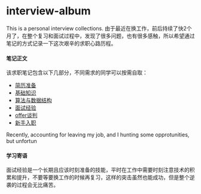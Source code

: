 # interview-album
This is a personal interview collections.
由于最近在换工作，前后持续了快2个月了，在整个复习和面试过程中，发现了很多问题，也有很多感触，所以希望通过笔记的方式记录一下这次艰辛的求职心路历程。

#### 笔记正文
该求职笔记包含以下几部分，不同需求的同学可以按需自取：

 - [简历准备](./resume/index.md)
 - [基础知识](./skills/index.md)
 - [算法与数据结构](./algorithm/index.md)
 - [面试经验](./projects/index.md)
 - [offer谈判](./offer/index.md)
 - [新手入职](./work/index.md)

Recently, accounting for leaving my job, and I hunting some opprotunities, but unfortun

#### 学习寄语
面试经验是一个长期且应该时刻准备的技能，平时在工作中需要时刻注意技术的积累和提升，不要等要换工作的时候再复习，这样的突击虽然也能成功，但是整个逆袭的过程会无比痛苦。
